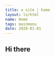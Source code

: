 ```yaml
---
title: a site | home
layout: lo/html
name: Home
tags: mainmenu
date: 2020-01-01
---
```

## Hi there
